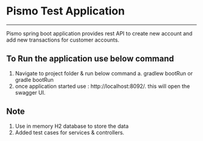 # Pismo Test Application
***
Pismo spring boot application provides rest API to create new account and add new transactions for customer accounts.

## To Run the application use below command
 1. Navigate to project folder & run below command
    a. gradlew bootRun or gradle bootRun
 2. once application started use : http://localhost:8092/. this will open the swagger UI.


## Note
 1. Use in memory H2 database to store the data
 2. Added test cases for services & controllers.